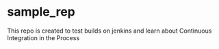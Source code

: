 # sample_rep
This repo is created to test builds on jenkins and learn about Continuous Integration in the Process
